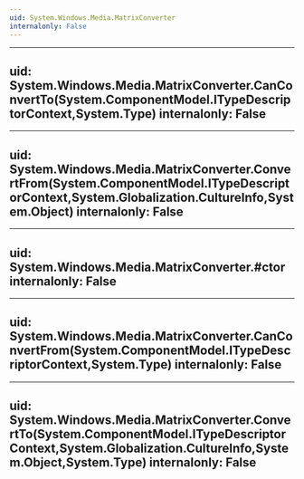 ```yaml
---
uid: System.Windows.Media.MatrixConverter
internalonly: False
---
```


---
uid: System.Windows.Media.MatrixConverter.CanConvertTo(System.ComponentModel.ITypeDescriptorContext,System.Type)
internalonly: False
---

---
uid: System.Windows.Media.MatrixConverter.ConvertFrom(System.ComponentModel.ITypeDescriptorContext,System.Globalization.CultureInfo,System.Object)
internalonly: False
---

---
uid: System.Windows.Media.MatrixConverter.#ctor
internalonly: False
---

---
uid: System.Windows.Media.MatrixConverter.CanConvertFrom(System.ComponentModel.ITypeDescriptorContext,System.Type)
internalonly: False
---

---
uid: System.Windows.Media.MatrixConverter.ConvertTo(System.ComponentModel.ITypeDescriptorContext,System.Globalization.CultureInfo,System.Object,System.Type)
internalonly: False
---
